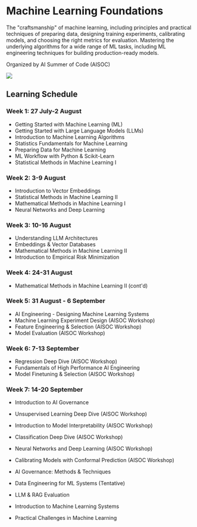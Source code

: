 # Machine Learning Foundations
The "craftsmanship" of machine learning, including principles and practical techniques of preparing data, designing training experiments, calibrating models, and choosing the right metrics for evaluation. Mastering the underlying algorithms for a wide range of ML tasks, including ML engineering techniques for building production-ready models.

Organized by AI Summer of Code (AISOC)

<img src="https://github.com/user-attachments/assets/3e436758-0950-4843-a3f7-151f38bcd31e" />

## Learning Schedule
### Week 1: 27 July-2 August
 - Getting Started with Machine Learning (ML)
 - Getting Started with Large Language Models (LLMs)
 - Introduction to Machine Learning Algorithms
 - Statistics Fundamentals for Machine Learning
 - Preparing Data for Machine Learning
 - ML Workflow with Python & Scikit-Learn
 - Statistical Methods in Machine Learning I

### Week 2: 3-9 August
 - Introduction to Vector Embeddings
 - Statistical Methods in Machine Learning II
 - Mathematical Methods in Machine Learning I
 - Neural Networks and Deep Learning

### Week 3: 10-16 August
 - Understanding LLM Architectures
 - Embeddings & Vector Databases
 - Mathematical Methods in Machine Learning II
 - Introduction to Empirical Risk Minimization

### Week 4: 24-31 August
 - Mathematical Methods in Machine Learning II (cont'd)
 
### Week 5: 31 August - 6 September 
 - AI Engineering - Designing Machine Learning Systems
 - Machine Learning Experiment Design (AISOC Workshop)
 - Feature Engineering & Selection (AISOC Workshop)
 - Model Evaluation (AISOC Workshop)

 ### Week 6: 7-13 September
 - Regression Deep Dive (AISOC Workshop)
 - Fundamentals of High Performance AI Engineering
 - Model Finetuning & Selection (AISOC Workshop)
 
 ### Week 7: 14-20 September
 - Introduction to AI Governance
 - Unsupervised Learning Deep Dive (AISOC Workshop)
 - Introduction to Model Interpretability (AISOC Workshop)
 - Classification Deep Dive (AISOC Workshop)
 - Neural Networks and Deep Learning (AISOC Workshop)
 - Calibrating Models with Conformal Prediction (AISOC Workshop)


 - AI Governance: Methods & Techniques
 - Data Engineering for ML Systems (Tentative)
 - LLM & RAG Evaluation 
 - Introduction to Machine Learning Systems
 - Practical Challenges in Machine Learning
